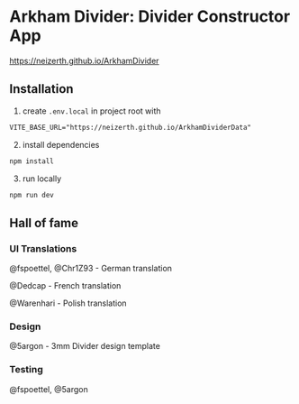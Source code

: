 # Arkham Divider: Divider Constructor App

https://neizerth.github.io/ArkhamDivider

## Installation

1. create `.env.local` in project root with

```txt
VITE_BASE_URL="https://neizerth.github.io/ArkhamDividerData"
```

2. install dependencies

```bash
npm install
```

3. run locally

```bash
npm run dev
```

## Hall of fame

### UI Translations

@fspoettel, @Chr1Z93 - German translation

@Dedcap - French translation

@Warenhari - Polish translation

### Design

@5argon - 3mm Divider design template

### Testing

@fspoettel, @5argon
